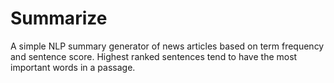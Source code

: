# Summarize
A simple NLP summary generator of news articles based on term frequency and sentence score.
Highest ranked sentences tend to have the most important words in a passage. 
